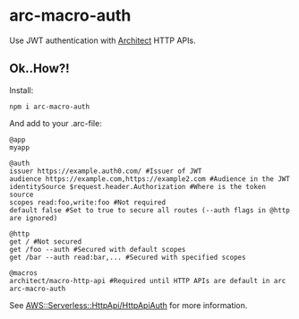 # arc-macro-auth

Use JWT authentication with [Architect](https://arc.codes) HTTP APIs.

## Ok..How?!

Install:

`npm i arc-macro-auth`

And add to your .arc-file:

```arc
@app
myapp

@auth
issuer https://example.auth0.com/ #Issuer of JWT
audience https://example.com,https://example2.com #Audience in the JWT
identitySource $request.header.Authorization #Where is the token source
scopes read:foo,write:foo #Not required
default false #Set to true to secure all routes (--auth flags in @http are ignored)

@http
get / #Not secured
get /foo --auth #Secured with default scopes
get /bar --auth read:bar,... #Secured with specified scopes

@macros
architect/macro-http-api #Required until HTTP APIs are default in arc
arc-macro-auth
```

See [AWS::Serverless::HttpApi/HttpApiAuth](https://docs.aws.amazon.com/serverless-application-model/latest/developerguide/sam-property-httpapi-httpapiauth.html) for more information.
